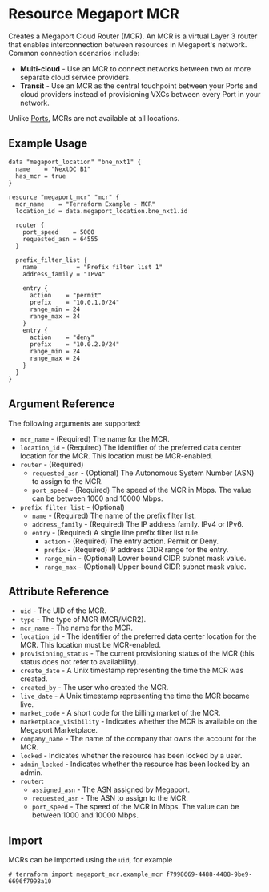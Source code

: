 # Resource Megaport MCR
Creates a Megaport Cloud Router (MCR). An MCR is a virtual Layer 3 router that enables interconnection between resources in Megaport's network. Common connection scenarios include:

 - **Multi-cloud** - Use an MCR to connect networks between two or more separate cloud service providers.
 - **Transit** - Use an MCR as the central touchpoint between your Ports and cloud providers instead of provisioning VXCs between every Port in your network.

Unlike [Ports](Resource_megaport_port), MCRs are not available at all locations.

## Example Usage
```
data "megaport_location" "bne_nxt1" {
  name    = "NextDC B1"
  has_mcr = true
}

resource "megaport_mcr" "mcr" {
  mcr_name    = "Terraform Example - MCR"
  location_id = data.megaport_location.bne_nxt1.id

  router {
    port_speed    = 5000
    requested_asn = 64555
  }

  prefix_filter_list {
    name           = "Prefix filter list 1"
    address_family = "IPv4"

    entry {
      action    = "permit"
      prefix    = "10.0.1.0/24"
      range_min = 24
      range_max = 24
    }
    entry {
      action    = "deny"
      prefix    = "10.0.2.0/24"
      range_min = 24
      range_max = 24
    }
  }
}
```

## Argument Reference
The following arguments are supported:
- `mcr_name` - (Required) The name for the MCR.
- `location_id` - (Required) The identifier of the preferred data center location for the MCR. This location must be MCR-enabled.
- `router` - (Required)
    - `requested_asn` - (Optional) The Autonomous System Number (ASN) to assign to the MCR.
    - `port_speed` - (Required) The speed of the MCR in Mbps. The value can be between 1000 and 10000 Mbps.
- `prefix_filter_list` - (Optional)
    - `name` - (Required) The name of the prefix filter list.
    - `address_family` - (Required) The IP address family. IPv4 or IPv6.
    - `entry` - (Required) A single line prefix filter list rule.
        - `action` - (Required) The entry action. Permit or Deny.
        - `prefix` - (Required) IP address CIDR range for the entry.
        - `range_min` - (Optional) Lower bound CIDR subnet mask value.
        - `range_max` - (Optional) Upper bound CIDR subnet mask value.
    
## Attribute Reference

- `uid` - The UID of the MCR.
- `type` - The type of MCR (MCR/MCR2).
- `mcr_name` - The name for the MCR.
- `location_id` - The identifier of the preferred data center location for the MCR. This location must be MCR-enabled.
- `provisioning_status` - The current provisioning status of the MCR (this status does not refer to availability).
- `create_date` - A Unix timestamp representing the time the MCR was created.
- `created_by` - The user who created the MCR.
- `live_date` - A Unix timestamp representing the time the MCR became live.
- `market_code` - A short code for the billing market of the MCR.
- `marketplace_visibility` - Indicates whether the MCR is available on the Megaport Marketplace.
- `company_name` - The name of the company that owns the account for the MCR.
- `locked` - Indicates whether the resource has been locked by a user.
- `admin_locked` - Indicates whether the resource has been locked by an admin.
- `router`:
    - `assigned_asn` - The ASN assigned by Megaport.
    - `requested_asn` - The ASN to assign to the MCR.
    - `port_speed` - The speed of the MCR in Mbps. The value can be between 1000 and 10000 Mbps.

## Import
MCRs can be imported using the `uid`, for example
 ```shell script
# terraform import megaport_mcr.example_mcr f7998669-4488-4488-9be9-6696f7998a10
```
